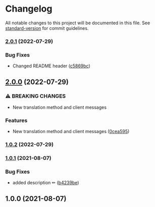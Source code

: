 # Changelog

All notable changes to this project will be documented in this file. See [standard-version](https://github.com/conventional-changelog/standard-version) for commit guidelines.

### [2.0.1](https://github.com/JebBarbas/firebase-error-translator/compare/v2.0.0...v2.0.1) (2022-07-29)


### Bug Fixes

* Changed README header ([c5869bc](https://github.com/JebBarbas/firebase-error-translator/commit/c5869bc844873164792afb8a7a1e79f98f14891c))

## [2.0.0](https://github.com/JebBarbas/firebase-error-translator/compare/v1.0.2...v2.0.0) (2022-07-29)


### ⚠ BREAKING CHANGES

* New translation method and client messages

### Features

* New translation method and client messages ([0cea595](https://github.com/JebBarbas/firebase-error-translator/commit/0cea5957491ed30e6ac3f709f1f517158504fa74))

### [1.0.2](https://github.com/JebBarbas/firebase-error-translator/compare/v1.0.1...v1.0.2) (2022-07-29)

### [1.0.1](https://github.com/JebBarbas/firebase-error-translator/compare/v1.0.0...v1.0.1) (2021-08-07)


### Bug Fixes

* added description ✏ ([b4239be](https://github.com/JebBarbas/firebase-error-translator/commit/b4239beeaceccdf6f7c53d391a89779837f05036))

## 1.0.0 (2021-08-07)
